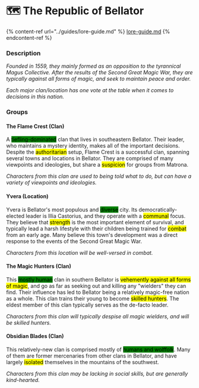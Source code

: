 # 🗺 The Republic of Bellator

{% content-ref url="../guides/lore-guide.md" %}
[lore-guide.md](../guides/lore-guide.md)
{% endcontent-ref %}

### Description

_Founded in 1559, they mainly formed as an opposition to the tyrannical Magus Collective. After the results of the Second Great Magic War, they are typically against all forms of magic, and seek to maintain peace and order._

_Each major clan/location has one vote at the table when it comes to decisions in this nation._

### Groups

#### The Flame Crest (Clan)

A <mark style="background-color:green;">tiefling-dominated</mark> clan that lives in southeastern Bellator. Their leader, who maintains a mystery identity, makes all of the important decisions. Despite the <mark style="background-color:yellow;">authoritarian</mark> setup, Flame Crest is a successful clan, spanning several towns and locations in Bellator. They are comprised of many viewpoints and ideologies, but share a <mark style="background-color:yellow;">suspicion</mark> for groups from Matrona.&#x20;

_Characters from this clan are used to being told what to do, but can have a variety of viewpoints and ideologies._

#### Yvera (Location)

Yvera is Bellator's most populous and <mark style="background-color:green;">diverse</mark> city. Its democratically-elected leader is Illia Castorius, and they operate with a <mark style="background-color:yellow;">communal</mark> focus. They believe that <mark style="background-color:yellow;">strength</mark> is the most important element of survival, and typically lead a harsh lifestyle with their children being trained for <mark style="background-color:yellow;">combat</mark> from an early age. Many believe this town's development was a direct response to the events of the Second Great Magic War.

_Characters from this location will be well-versed in combat._

#### The Magic Hunters (Clan)

This <mark style="background-color:green;">mostly human</mark> clan in southern Bellator is <mark style="background-color:yellow;">vehemently against all forms of magic</mark>, and go as far as seeking out and killing any "wielders" they can find. Their influence has led to Bellator being a relatively magic-free nation as a whole. This clan trains their young to become <mark style="background-color:yellow;">skilled hunters</mark>. The eldest member of this clan typically serves as the de-facto leader.

_Characters from this clan will typically despise all magic wielders, and will be skilled hunters._

#### Obsidian Blades (Clan)

This relatively-new clan is comprised mostly of <mark style="background-color:green;">humans and wolffolk</mark>. Many of them are former mercenaries from other clans in Bellator, and have largely <mark style="background-color:yellow;">isolated</mark> themselves in the mountains of the southwest.

_Characters from this clan may be lacking in social skills, but are generally kind-hearted._
